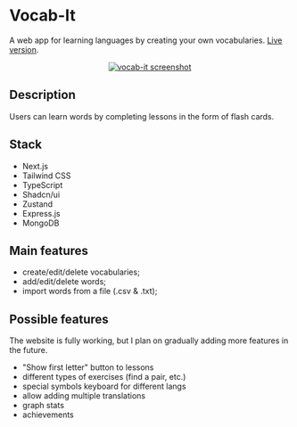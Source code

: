 # Vocab-It
A web app for learning languages by creating your own vocabularies. [Live version](https://vocab-it-frontend.vercel.app/).

<p align="center">
<a href="https://ibb.co/bKcj1By"><img src="https://i.ibb.co/DR0P4C6/Screenshot-3.jpg" alt="vocab-it screenshot" border="0"></a>
</p>
 
## Description
Users can learn words by completing lessons in the form of flash cards.

## Stack
- Next.js
- Tailwind CSS
- TypeScript
- Shadcn/ui
- Zustand
- Express.js
- MongoDB

## Main features
- create/edit/delete vocabularies;
- add/edit/delete words;
- import words from a file (.csv & .txt);

## Possible features
The website is fully working, but I plan on gradually adding more features in the future.
- "Show first letter" button to lessons
- different types of exercises (find a pair, etc.)
- special symbols keyboard for different langs
- allow adding multiple translations
- graph stats
- achievements